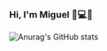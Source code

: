 ### Hi, I'm Miguel 👋💻😄
![Anurag's GitHub stats](https://github-readme-stats.vercel.app/api?username=anuraghazra&show_icons=true&theme=transparent)
<!--
**miguelsotelo01/miguelsotelo01** is a ✨ _special_ ✨ repository because its `README.md` (this file) appears on your GitHub profile.

Here are some ideas to get you started:

- 🔭 I’m currently working on ...
- 🌱 I’m currently learning ...
- 👯 I’m looking to collaborate on ...
- 🤔 I’m looking for help with ...
- 💬 Ask me about ...
- 📫 How to reach me: ...
- 😄 Pronouns: ...
- ⚡ Fun fact: ...
-->

